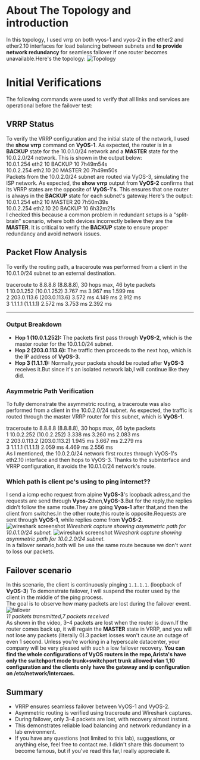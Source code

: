 # About The Topology and introduction 
In this topology, I used vrrp on both vyos-1 and vyos-2 in the ether2 and ether2.10 interfaces for load balancing between subnets and **to provide network redundancy** for seamless failover if one router becomes unavailable.Here's the topology: 
![Topology](https://github.com/fatihsecureshell/gns3labarcive/blob/main/topology.png)
# Initial Verifications
The following commands were used to verify that all links and services are operational before the failover test:
## VRRP Status

To verify the VRRP configuration and the initial state of the network, I used the **show vrrp** command on **VyOS-1**. As expected, the router is in a **BACKUP** state for the 10.0.1.0/24 network and a **MASTER** state for the 10.0.2.0/24 network. This is shown in the output below:  
10.0.1.254  eth2             10  BACKUP           10  7h49m54s  
10.0.2.254  eth2.10          20  MASTER           20  7h49m50s  
Packets from the 10.0.2.0/24 subnet are routed via VyOS-3, simulating the ISP network.
As expected, the **show vrrp** output from **VyOS-2** confirms that its VRRP states are the opposite of **VyOS-1's**. This ensures that one router is always in the **BACKUP** state for each subnet's gateway.Here's the output:  
10.0.1.254  eth2             10  MASTER           20  7h50m39s  
10.0.2.254  eth2.10          20  BACKUP           10  6h32m21s  
I checked this because a common problem in redundant setups is a "split-brain" scenario, where both devices incorrectly believe they are the **MASTER**. It is critical to verify the **BACKUP** state to ensure proper redundancy and avoid network issues.
## Packet Flow Analysis
To verify the routing path, a traceroute was performed from a client in the 10.0.1.0/24 subnet to an external destination.

traceroute to 8.8.8.8 (8.8.8.8), 30 hops max, 46 byte packets  
 1  10.0.1.252 (10.0.1.252)  3.767 ms  3.967 ms  1.599 ms  
 2  203.0.113.6 (203.0.113.6)  3.572 ms  4.149 ms  2.912 ms  
 3  1.1.1.1 (1.1.1.1)  2.572 ms  3.753 ms  2.392 ms  

---

### **Output Breakdown**

- **Hop 1 (10.0.1.252):** The packets first pass through **VyOS-2**, which is the master router for the 10.0.1.0/24 subnet.  
- **Hop 2 (203.0.113.6):** The traffic then proceeds to the next hop, which is the IP address of **VyOS-3**.  
- **Hop 3 (1.1.1.1):** Normally,your packets should be routed after **VyOS-3** receives it.But since it's an isolated network lab,I will continue like they did.  
### Asymmetric Path Verification

To fully demonstrate the asymmetric routing, a traceroute was also performed from a client in the 10.0.2.0/24 subnet. As expected, the traffic is routed through the master VRRP router for this subnet, which is **VyOS-1**.  

traceroute to 8.8.8.8 (8.8.8.8), 30 hops max, 46 byte packets  
 1  10.0.2.252 (10.0.2.252)  3.338 ms  3.260 ms  2.083 ms  
 2  203.0.113.2 (203.0.113.2)  1.945 ms  3.667 ms  2.279 ms  
 3  1.1.1.1 (1.1.1.1)  2.059 ms  4.469 ms  2.556 ms  
As I mentioned, the 10.0.2.0/24 network first routes through VyOS-1's eth2.10 interface and then hops to VyOS-3. Thanks to the subinterface and VRRP configuration, it avoids the 10.0.1.0/24 network's route.
### Which path is client pc's using to ping internet??
I send a icmp echo request from alpine **VyOS-3**'s loopback adress,and the requests are send through **Vyos-2**then,**VyOS-3**.But for the reply,the replies didn’t follow the same route.They are going **Vyos-1** after that,and then the client from switches.In the other route,this route is opposite.Requests are sent through **VyOS-1**, while replies come from **VyOS-2**.
![wireshark screenshot](https://github.com/fatihsecureshell/gns3labarcive/blob/main/asymetricrouting.png) 
*Wireshark capture showing asymmetric path for 10.0.1.0/24 subnet.*
![wireshark screenshot](https://github.com/fatihsecureshell/gns3labarcive/blob/main/asymetricroutingvlan10.png) 
*Wireshark capture showing asymmetric path for 10.0.2.0/24 subnet.*  
In a failover senario,both will be use the same route because we don't want to loss our packets.
## Failover scenario
In this scenario, the client is continuously pinging `1.1.1.1`.  (loopback of **VyOS-3**)
To demonstrate failover, I will suspend the router used by the client in the middle of the ping process.  
The goal is to observe how many packets are lost during the failover event.
![failover](https://github.com/fatihsecureshell/gns3labarcive/blob/main/failoverscenario.gif)  
*11 packets transmitted,7 packets received*  
As shown in the video, 3–4 packets are lost when the router is down.If the router comes back up, it will regain the **MASTER** state in VRRP, and you will not lose any packets (literally 0).3 packet losses won't cause an outage of even 1 second. Unless you're working in a hyperscale datacenter, your company will be very pleased with such a low failover recovery.
**You can find the whole configurations of VyOS routers in the repo,Arista's have only the switchport mode trunk+switchport trunk allowed vlan 1,10 configuration and the clients only have the gateway and ip configuration on /etc/network/intercaes.**
## Summary

- VRRP ensures seamless failover between VyOS-1 and VyOS-2.  
- Asymmetric routing is verified using traceroute and Wireshark captures.  
- During failover, only 3–4 packets are lost, with recovery almost instant.  
- This demonstrates reliable load balancing and network redundancy in a lab environment.
- If you have any questions (not limited to this lab), suggestions, or anything else, feel free to contact me. I didn't share this document to become famous, but if you've read this far,I really appreciate it.
